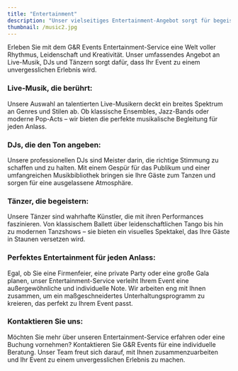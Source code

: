 ```yaml
---
title: "Entertainment"
description: "Unser vielseitiges Entertainment-Angebot sorgt für begeisternde und unvergessliche Momente, die Ihr Event zu einem besonderen Erlebnis machen."
thumbnail: /music2.jpg
---
```


Erleben Sie mit dem G&R Events Entertainment-Service eine Welt voller Rhythmus, Leidenschaft und Kreativität. Unser umfassendes Angebot an Live-Musik, DJs und Tänzern sorgt dafür, dass Ihr Event zu einem unvergesslichen Erlebnis wird.

### Live-Musik, die berührt:
Unsere Auswahl an talentierten Live-Musikern deckt ein breites Spektrum an Genres und Stilen ab. Ob klassische Ensembles, Jazz-Bands oder moderne Pop-Acts – wir bieten die perfekte musikalische Begleitung für jeden Anlass.

### DJs, die den Ton angeben:
Unsere professionellen DJs sind Meister darin, die richtige Stimmung zu schaffen und zu halten. Mit einem Gespür für das Publikum und einer umfangreichen Musikbibliothek bringen sie Ihre Gäste zum Tanzen und sorgen für eine ausgelassene Atmosphäre.

### Tänzer, die begeistern:
Unsere Tänzer sind wahrhafte Künstler, die mit ihren Performances faszinieren. Von klassischem Ballett über leidenschaftlichen Tango bis hin zu modernen Tanzshows – sie bieten ein visuelles Spektakel, das Ihre Gäste in Staunen versetzen wird.

### Perfektes Entertainment für jeden Anlass:
Egal, ob Sie eine Firmenfeier, eine private Party oder eine große Gala planen, unser Entertainment-Service verleiht Ihrem Event eine außergewöhnliche und individuelle Note. Wir arbeiten eng mit Ihnen zusammen, um ein maßgeschneidertes Unterhaltungsprogramm zu kreieren, das perfekt zu Ihrem Event passt.

### Kontaktieren Sie uns:
Möchten Sie mehr über unseren Entertainment-Service erfahren oder eine Buchung vornehmen? Kontaktieren Sie G&R Events für eine individuelle Beratung. Unser Team freut sich darauf, mit Ihnen zusammenzuarbeiten und Ihr Event zu einem unvergesslichen Erlebnis zu machen.